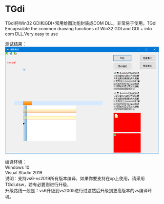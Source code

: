 # TGdi
TGdi将Win32 GDI和GDI+常用绘图功能封装成COM DLL，非常易于使用。TGdi Encapsulate the common drawing functions of Win32 GDI and GDI + into com DLL.Very easy to use      
   
测试结果：   
![image](https://github.com/bzmework/TGdi/blob/master/test.jpg)      
   
编译环境：   
Windows 10   
Visual Studio 2019   
说明：支持vs6-vs2019所有版本编译，如果你要支持在xp上使用，请采用TGdi.dsw，若有必要则进行升级，   
升级路线一般是：vs6升级到vs2005进行过渡然后升级到更高版本的vs编译环境。   

